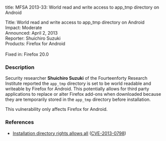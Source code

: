 title: MFSA 2013-33: World read and write access to app_tmp directory on Android

<p>
<span class="label">Title:</span>      World read and write access to app_tmp
directory on Android<br/>
<span class="label">Impact:</span>     Moderate<br/>
<span class="label">Announced:</span>  April 2, 2013<br/>
<span class="label">Reporter:</span>   Shuichiro Suzuki<br/>
<span class="label">Products:</span>   Firefox for Android<br/>
<br/>
<span class="label">Fixed in:</span>   Firefox 20.0<br/>
</p>


<h3>Description</h3>

<p>Security researcher <strong>Shuichiro Suzuki</strong> of the Fourteenforty
Research Institute reported the <code>app_tmp</code> directory is set to be
world readable and writeable by Firefox for Android. This potentially allows for
third party applications to replace or alter Firefox add-ons when downloaded
because they are temporarily stored in the <code>app_tmp</code> directory before
installation.
</p>

<p class="note">This vulnerability only affects Firefox for Android.</p>


<h3>References</h3>

<ul>
  <li><a href="https://bugzilla.mozilla.org/show_bug.cgi?id=844832">
      Installation directory rights allows all</a> (<a href="http://cve.mitre.org/cgi-bin/cvename.cgi?name=CVE-2013-0798" class="ex-ref">CVE-2013-0798</a>)</li>
</ul>



